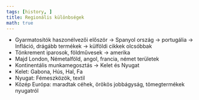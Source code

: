 ```yaml
---
tags: [history, ] 
title: Regionális különbségek
math: true
---
```

- Gyarmatosítók haszonélvezői először -> Spanyol ország -> portugália -> Infláció, drágább termékek -> külföldi cikkek olcsóbbak
- Tönkrement iparosok, földművesek -> amerika
- Majd London, Németalföld, angol, francia, német területek
- Kontinentális munkamegosztás -> Kelet és Nyugat
- Kelet: Gabona, Hús, Hal, Fa
- Nyugat: Fémeszközök, textil
- Közép Európa: maradtak céhek, örökös jobbágyság, tömegtermékek nyugatról

 